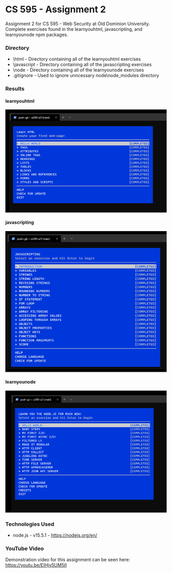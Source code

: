# CS 595 - Assignment 2 

Assignment 2 for CS 595 - Web Security at Old Dominion University.  Complete exercises found in the learnyouhtml, javascripting, and learnyounode npm packages.  

### Directory 

* \html - Directory containing all of the learnyouhtml exercises
* \javascript - Directory containing all of the javascripting exercises
* \node - Directory containing all of the learnyounode exercises
* .gitignore - Used to ignore unncessary node\node_modules directory

### Results

#### learnyouhtml

![learnyouhtml](learnyouhtml.PNG)

#### javascripting

![javascripting](javascripting.PNG)

#### learnyounode

![learnyounode](learnyounode.PNG)

### Technologies Used

* node.js - v15.5.1 - https://nodejs.org/en/

### YouTube Video

Demonstration video for this assignment can be seen here: https://youtu.be/EIHjy5UM5II
